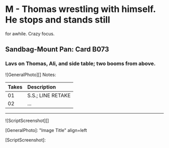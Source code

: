 # M - Thomas wrestling with himself. He stops and stands stillfor awhile. Crazy focus.

## Sandbag-Mount Pan: Card B073

### Lavs on Thomas, Ali, and side table; two booms from above.

![GeneralPhoto][]
Notes: 

| Takes | Description |
|:---|:----|
| 01 | S.S.; LINE RETAKE |
| 02 | ... |

----

![ScriptScreenshot][]


[GeneralPhoto]:  "Image Title" align=left

[ScriptScreenshot]: 